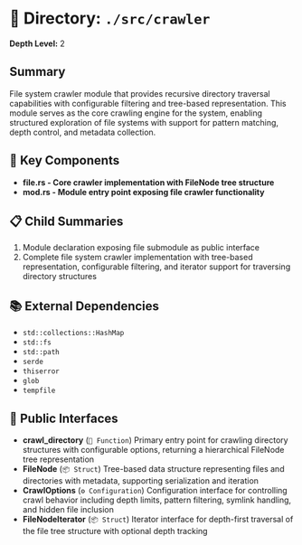 # 📁 Directory: `./src/crawler`

**Depth Level:** 2

## Summary
File system crawler module that provides recursive directory traversal capabilities with configurable filtering and tree-based representation. This module serves as the core crawling engine for the system, enabling structured exploration of file systems with support for pattern matching, depth control, and metadata collection.

## 🎯 Key Components
- **file.rs - Core crawler implementation with FileNode tree structure**
- **mod.rs - Module entry point exposing file crawler functionality**

## 📋 Child Summaries
1. Module declaration exposing file submodule as public interface
2. Complete file system crawler implementation with tree-based representation, configurable filtering, and iterator support for traversing directory structures

## 📚 External Dependencies
- `std::collections::HashMap`
- `std::fs`
- `std::path`
- `serde`
- `thiserror`
- `glob`
- `tempfile`

## 🔌 Public Interfaces
- **crawl_directory** (`🔧 Function`)
  Primary entry point for crawling directory structures with configurable options, returning a hierarchical FileNode tree representation
- **FileNode** (`📦 Struct`)
  Tree-based data structure representing files and directories with metadata, supporting serialization and iteration
- **CrawlOptions** (`⚙️ Configuration`)
  Configuration interface for controlling crawl behavior including depth limits, pattern filtering, symlink handling, and hidden file inclusion
- **FileNodeIterator** (`📦 Struct`)
  Iterator interface for depth-first traversal of the file tree structure with optional depth tracking
